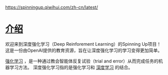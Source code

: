 https://spinningup.qiwihui.com/zh-cn/latest/

# [介绍](https://spinningup.qiwihui.com/zh-cn/latest/user/introduction.html#id20)

欢迎来到深度强化学习（Deep Reinforement Learning）的Spinning Up项目！ 这是一份由OpenAI提供的教育资源，旨在让深度强化学习的学习变得更加简单。

[强化学习](https://en.wikipedia.org/wiki/Reinforcement_learning) ，是一种通过教会智能体反复试验（trial and error）从而完成任务的机器学习方法。 深度强化学习指的是强化学习和 [深度学习](http://ufldl.stanford.edu/tutorial/) 的结合。